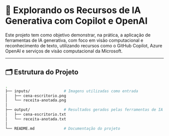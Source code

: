 # 🤖 Explorando os Recursos de IA Generativa com Copilot e OpenAI

Este projeto tem como objetivo demonstrar, na prática, a aplicação de ferramentas de IA generativa, com foco em visão computacional e reconhecimento de texto, utilizando recursos como o GitHub Copilot, Azure OpenAI e serviços de visão computacional da Microsoft.

---

## 🗂 Estrutura do Projeto

```bash
.
├── inputs/               # Imagens utilizadas como entrada
│   ├── cena-escritorio.png
│   └── receita-anotada.png
│
├── output/               # Resultados gerados pelas ferramentas de IA
│   ├── cena-escritorio.txt
│   └── receita-anotada.txt
│
└── README.md             # Documentação do projeto
